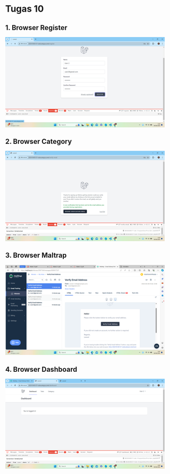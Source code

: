 # Tugas 10

## 1. Browser Register
![alt text](<screenshot/tugas10/Screenshot (265).png>)
 
## 2. Browser Category
![alt text](<screenshot/tugas10/Screenshot (267).png>)

## 3. Browser Maltrap
![alt text](screenshot/tugas10/image.png)

## 4. Browser Dashboard
![alt text](<screenshot/tugas10/Screenshot (269).png>)
